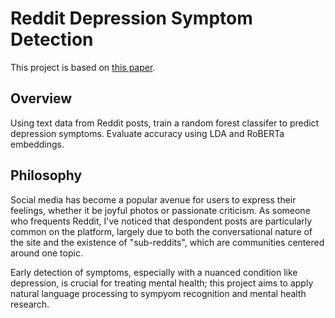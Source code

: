 # Reddit Depression Symptom Detection

This project is based on [this paper](https://drive.google.com/file/d/1upfgKfIJ5JncWoImdmWRqoDxUv2o-MW0/view?usp=sharing).

## Overview
Using text data from Reddit posts, train a random forest classifer to predict depression symptoms. Evaluate accuracy using LDA and RoBERTa embeddings. 

## Philosophy
Social media has become a popular avenue for users to express their feelings, whether it be joyful photos or passionate criticism. As someone who frequents Reddit, I've noticed that despondent posts are particularly common on the platform, largely due to both the conversational nature of the site and the existence of "sub-reddits", which are communities centered around one topic.

Early detection of symptoms, especially with a nuanced condition like depression, is crucial for treating mental health; this project aims to apply natural language processing to sympyom recognition and mental health research.
